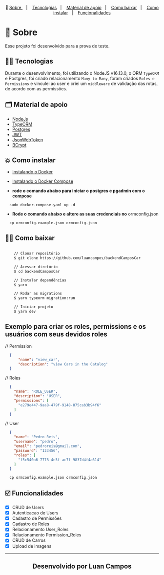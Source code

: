 <p align="center">🎉
  <a href="#-sobre"> Sobre </a>&nbsp;&nbsp;&nbsp;|&nbsp;&nbsp;&nbsp;
  <a href="#-conceitos-ensinados">Tecnologias</a>&nbsp;&nbsp;&nbsp;|&nbsp;&nbsp;&nbsp;
  <a href="#-material-de-apoio">Material de apoio</a>&nbsp;&nbsp;&nbsp;|&nbsp;&nbsp;&nbsp;
    <a href="#-como-baixar">Como baixar</a>&nbsp;&nbsp;&nbsp;|&nbsp;&nbsp;&nbsp;
    <a href="#-como-instalar">Como instalar</a>&nbsp;&nbsp;&nbsp;|&nbsp;&nbsp;&nbsp;
    <a href="#️-funcionalidades">Funcionalidades</a>
</p>

# 🔖 Sobre

Esse projeto foi desenvolvido para a prova de teste.

## ✍🏻 Tecnologias

Durante o desenvolvimento, foi utilizando o NodeJS v16.13.0, o ORM `TypeORM` e Postgres, foi criado relacionamento `Many to Many`, foram criados `Roles e Permissions` e vinculei ao user e criei um `middleware` de validação das rotas, de acordo com as permissões.

## 🗂 Material de apoio

- [NodeJs](https://nodejs.org/en/)
- [TypeORM](https://typeorm.io)
- [Postgres](https://www.postgresql.org/)
- [JWT](https://jwt.io)
- [JsonWebToken](https://npmjs.com/package/jsonwebtoken)
- [BCrypt](https://npmjs.com/package/bcrypt)

## 💥 Como instalar

- [Instalando o Docker](https://docs.docker.com/get-docker/)
- [Instalando o Docker Compose](https://docs.docker.com/compose/install/)

- **rode o comando abaixo para iniciar o postgres e pgadmin com o compose**

```shell
  sudo docker-compose.yaml up -d
```

- **Rode o comando abaixo e altere as suas credenciais no** ormconfig.json

```shell
  cp ormconfig.example.json ormconfig.json
```

## 👍🏻 Como baixar

```bash

    // Clonar repositório
    $ git clone https://github.com/luancampos/backendCamposCar

    // Acessar diretório
    $ cd backendCamposCar

    // Instalar dependências
    $ yarn

    // Rodar as migrations
    $ yarn typeorm migration:run

    // Iniciar projeto
    $ yarn dev
```

**Exemplo para criar os roles, permissions e os usuários com seus devidos roles**<br />
---
  // Permission
  ```json
    {
	    "name": "view_car",
	    "description": "view Cars in the Catalog"
    }
  ```
  // Roles
  ```json
    {
      "name": "ROLE_USER",
      "description": "USER",
      "permissions": [
        "e279e447-9aa8-479f-9148-875cab3b94f6"
      ]
    }
  ```
  
  // User
  ```json
    {
      "name": "Pedro Reis",
      "username": "pedro",
      "email": "pedroreis@gmail.com",
      "password": "123456",
      "roles": [
        "f5c540a6-7778-4e5f-ac7f-9837d4f4a614"
      ]
    }
  ```
  

```shell
  cp ormconfig.example.json ormconfig.json
```

## ☑️ Funcionalidades

- [x] CRUD de Users <br/>
- [x] Autenticacao de Users<br/>
- [x] Cadastro de Permissões<br/>
- [x] Cadastro de Roles<br/>
- [x] Relacionamento User_Roles<br/>
- [x] Relacionamento Permission_Roles<br/>
- [x] CRUD de Carros<br/>
- [x] Upload de imagens<br />

---

<h2 align="center">Desenvolvido por  Luan Campos </h2>
